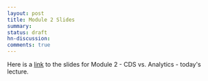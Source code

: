 ```yaml
---
layout: post
title: Module 2 Slides
summary:
status: draft
hn-discussion:
comments: true
---
```


Here is a
[link](https://docs.google.com/a/usfca.edu/file/d/0B-5GjaosMAovQ0swUXVTVC01QWs/edit?usp=drivesdk)
to the slides for Module 2 - CDS vs. Analytics - today's lecture.
